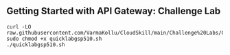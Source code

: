 
## Getting Started with API Gateway: Challenge Lab


```
curl -LO raw.githubusercontent.com/VarmaKollu/CloudSkill/main/Challenge%20Labs/Getting%20Started%20with%20API%20Gateway%20Challenge%20Lab/quicklabarc109.sh
sudo chmod +x quicklabgsp510.sh
./quicklabgsp510.sh

```
